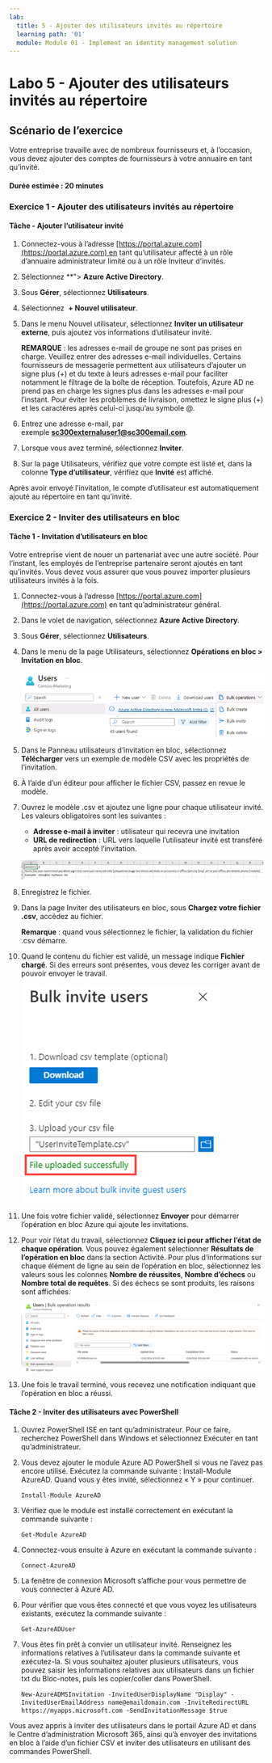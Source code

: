 ```yaml
---
lab:
  title: 5 - Ajouter des utilisateurs invités au répertoire
  learning path: '01'
  module: Module 01 - Implement an identity management solution
---
```


# Labo 5 - Ajouter des utilisateurs invités au répertoire

## Scénario de l’exercice

Votre entreprise travaille avec de nombreux fournisseurs et, à l’occasion, vous devez ajouter des comptes de fournisseurs à votre annuaire en tant qu’invité.

#### Durée estimée : 20 minutes

### Exercice 1 - Ajouter des utilisateurs invités au répertoire

#### Tâche - Ajouter l’utilisateur invité

1. Connectez-vous à l’adresse [https://portal.azure.com](https://portal.azure.com) en tant qu’utilisateur affecté à un rôle d’annuaire administrateur limité ou à un rôle Inviteur d’invités.

2. Sélectionnez **</bpt>"> **Azure Active Directory**.

3. Sous **Gérer**, sélectionnez **Utilisateurs**.

4. Sélectionnez  **+ Nouvel utilisateur**.

5. Dans le menu Nouvel utilisateur, sélectionnez **Inviter un utilisateur externe**, puis ajoutez vos informations d’utilisateur invité.

    **REMARQUE** : les adresses e-mail de groupe ne sont pas prises en charge. Veuillez entrer des adresses e-mail individuelles. Certains fournisseurs de messagerie permettent aux utilisateurs d’ajouter un signe plus (+) et du texte à leurs adresses e-mail pour faciliter notamment le filtrage de la boîte de réception. Toutefois, Azure AD ne prend pas en charge les signes plus dans les adresses e-mail pour l’instant. Pour éviter les problèmes de livraison, omettez le signe plus (+) et les caractères après celui-ci jusqu’au symbole @.

6. Entrez une adresse e-mail, par exemple **sc300externaluser1@sc300email.com**.

7. Lorsque vous avez terminé, sélectionnez **Inviter**.

8. Sur la page Utilisateurs, vérifiez que votre compte est listé et, dans la colonne **Type d’utilisateur**, vérifiez que **Invité** est affiché.

Après avoir envoyé l’invitation, le compte d’utilisateur est automatiquement ajouté au répertoire en tant qu’invité.


### Exercice 2 - Inviter des utilisateurs en bloc

#### Tâche 1 - Invitation d’utilisateurs en bloc

Votre entreprise vient de nouer un partenariat avec une autre société. Pour l’instant, les employés de l’entreprise partenaire seront ajoutés en tant qu’invités. Vous devez vous assurer que vous pouvez importer plusieurs utilisateurs invités à la fois.

1. Connectez-vous à l’adresse [https://portal.azure.com](https://portal.azure.com) en tant qu’administrateur général.

2. Dans le volet de navigation, sélectionnez **Azure Active Directory**.

3. Sous **Gérer**, sélectionnez **Utilisateurs**.

4. Dans le menu de la page Utilisateurs, sélectionnez **Opérations en bloc > Invitation en bloc**.

     ![Capture d’écran montrant la page Tous les utilisateurs, avec les options de menu Opérations en bloc et Invitation en bloc en surbrillance.](./media/lp1-mod3-bulk-invite-option.png)

5. Dans le Panneau utilisateurs d’invitation en bloc, sélectionnez **Télécharger** vers un exemple de modèle CSV avec les propriétés de l’invitation.

6. À l’aide d’un éditeur pour afficher le fichier CSV, passez en revue le modèle.

7. Ouvrez le modèle .csv et ajoutez une ligne pour chaque utilisateur invité. Les valeurs obligatoires sont les suivantes :

    - **Adresse e-mail à inviter** : utilisateur qui recevra une invitation
    - **URL de redirection** : URL vers laquelle l’utilisateur invité est transféré après avoir accepté l’invitation.

    ![Capture d’écran montrant l’exemple de fichier CSV d’invitation en bloc.](./media/lp1-mod3-template-csv.png)

8. Enregistrez le fichier.

9. Dans la page Inviter des utilisateurs en bloc, sous **Chargez votre fichier .csv**, accédez au fichier.

     **Remarque** : quand vous sélectionnez le fichier, la validation du fichier .csv démarre.

10. Quand le contenu du fichier est validé, un message indique **Fichier chargé**. Si des erreurs sont présentes, vous devez les corriger avant de pouvoir envoyer le travail.

    ![Capture d’écran montrant les utilisateurs d’invitation en bloc, avec le fichier téléchargé avec succès en surbrillance.](./media/lp1-mod3-bulk-invite-users-upload-csv.png)

11. Une fois votre fichier validé, sélectionnez **Envoyer** pour démarrer l’opération en bloc Azure qui ajoute les invitations.

12. Pour voir l’état du travail, sélectionnez **Cliquez ici pour afficher l’état de chaque opération**. Vous pouvez également sélectionner **Résultats de l’opération en bloc** dans la section Activité. Pour plus d’informations sur chaque élément de ligne au sein de l’opération en bloc, sélectionnez les valeurs sous les colonnes **Nombre de réussites**, **Nombre d’échecs** ou **Nombre total de requêtes**. Si des échecs se sont produits, les raisons sont affichées.

    ![Capture d’écran montrant les résultats d’une opération en bloc](./media/lp1-mod3-bulk-operations-results.png)

13. Une fois le travail terminé, vous recevez une notification indiquant que l’opération en bloc a réussi.

#### Tâche 2 - Inviter des utilisateurs avec PowerShell

1. Ouvrez PowerShell ISE en tant qu’administrateur.  Pour ce faire, recherchez PowerShell dans Windows et sélectionnez Exécuter en tant qu’administrateur.  

1. Vous devez ajouter le module Azure AD PowerShell si vous ne l’avez pas encore utilisé.  Exécutez la commande suivante : Install-Module AzureAD.  Quand vous y êtes invité, sélectionnez « Y » pour continuer.

    ``` 
    Install-Module AzureAD
    ```

1. Vérifiez que le module est installé correctement en exécutant la commande suivante :  

    ```
    Get-Module AzureAD 
    ```

1. Connectez-vous ensuite à Azure en exécutant la commande suivante :  

    ```
    Connect-AzureAD
    ```
    
1. La fenêtre de connexion Microsoft s’affiche pour vous permettre de vous connecter à Azure AD.  

1. Pour vérifier que vous êtes connecté et que vous voyez les utilisateurs existants, exécutez la commande suivante :  

    ```
    Get-AzureADUser 
    ```

1. Vous êtes fin prêt à convier un utilisateur invité.  Renseignez les informations relatives à l’utilisateur dans la commande suivante et exécutez-la.  Si vous souhaitez ajouter plusieurs utilisateurs, vous pouvez saisir les informations relatives aux utilisateurs dans un fichier txt du Bloc-notes, puis les copier/coller dans PowerShell. 

    ```
    New-AzureADMSInvitation -InvitedUserDisplayName "Display" -InvitedUserEmailAddress name@emaildomain.com -InviteRedirectURL https://myapps.microsoft.com -SendInvitationMessage $true 
    ```

Vous avez appris à inviter des utilisateurs dans le portail Azure AD et dans le Centre d’administration Microsoft 365, ainsi qu’à envoyer des invitations en bloc à l’aide d’un fichier CSV et inviter des utilisateurs en utilisant des commandes PowerShell.
